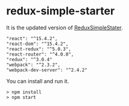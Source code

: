 # redux-simple-starter

It is the updated version of [ReduxSimpleStater](https://github.com/StephenGrider/ReactStarter/releases).

    "react": "^15.4.2",
    "react-dom": "^15.4.2",
    "react-redux": "^5.0.3",
    "react-router": "^4.0.0",
    "redux": "^3.0.4"
    "webpack": "^2.3.2",
    "webpack-dev-server": "^2.4.2"

You can install and run it.

	> npm install
	> npm start
